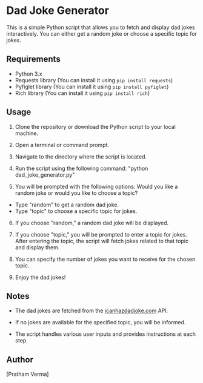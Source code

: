 # Dad Joke Generator

This is a simple Python script that allows you to fetch and display dad jokes interactively. You can either get a random joke or choose a specific topic for jokes.

## Requirements

- Python 3.x
- Requests library (You can install it using `pip install requests`)
- Pyfiglet library (You can install it using `pip install pyfiglet`)
- Rich library     (You can install it using `pip install rich`)

## Usage

1. Clone the repository or download the Python script to your local machine.

2. Open a terminal or command prompt.

3. Navigate to the directory where the script is located.

4. Run the script using the following command: "python dad_joke_generator.py"


5. You will be prompted with the following options: Would you like a random joke or would you like to choose a topic?


- Type "random" to get a random dad joke.
- Type "topic" to choose a specific topic for jokes.

6. If you choose "random," a random dad joke will be displayed.

7. If you choose "topic," you will be prompted to enter a topic for jokes. After entering the topic, the script will fetch jokes related to that topic and display them.

8. You can specify the number of jokes you want to receive for the chosen topic.

9. Enjoy the dad jokes!

## Notes

- The dad jokes are fetched from the [icanhazdadjoke.com](https://icanhazdadjoke.com/) API.

- If no jokes are available for the specified topic, you will be informed.

- The script handles various user inputs and provides instructions at each step. 

## Author

[Pratham Verma]

